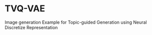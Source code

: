 # TVQ-VAE
Image generation Example for Topic-guided Generation using Neural Discretize Representation
